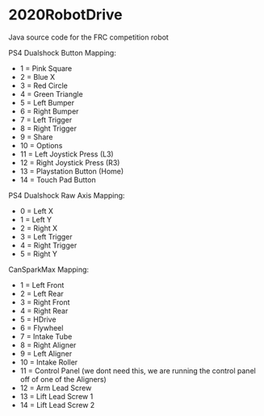 # 2020RobotDrive
Java source code for the FRC competition robot

PS4 Dualshock Button Mapping:
* 1 = Pink Square
* 2 = Blue X
* 3 = Red Circle
* 4 = Green Triangle
* 5 = Left Bumper
* 6 = Right Bumper
* 7 = Left Trigger
* 8 = Right Trigger
* 9 = Share
* 10 = Options
* 11 = Left Joystick Press (L3)
* 12 = Right Joystick Press (R3)
* 13 = Playstation Button (Home)
* 14 = Touch Pad Button

PS4 Dualshock Raw Axis Mapping:
* 0 = Left X
* 1 = Left Y
* 2 = Right X
* 3 = Left Trigger
* 4 = Right Trigger
* 5 = Right Y

CanSparkMax Mapping:
* 1 = Left Front
* 2 = Left Rear
* 3 = Right Front
* 4 = Right Rear
* 5 = HDrive
* 6 = Flywheel
* 7 = Intake Tube
* 8 = Right Aligner
* 9 = Left Aligner
* 10 = Intake Roller
* 11 = Control Panel (we dont need this, we are running the control panel off of one of the Aligners)
* 12 = Arm Lead Screw
* 13 = Lift Lead Screw 1
* 14 = Lift Lead Screw 2
